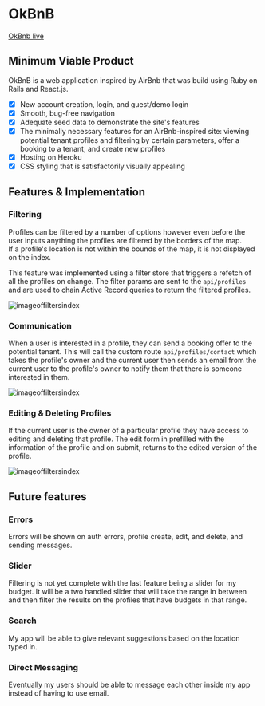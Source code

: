 # OkBnB

[OkBnb live][heroku]

[heroku]: https://okbnb.herokuapp.com

## Minimum Viable Product

OkBnB is a web application inspired by AirBnb that was build using Ruby on Rails and React.js.  

- [X] New account creation, login, and guest/demo login
- [X] Smooth, bug-free navigation
- [X] Adequate seed data to demonstrate the site's features
- [X] The minimally necessary features for an AirBnb-inspired site: viewing potential tenant profiles and filtering by certain parameters, offer a booking to a tenant, and create new profiles
- [X] Hosting on Heroku
- [X] CSS styling that is satisfactorily visually appealing

## Features & Implementation

### Filtering

  Profiles can be filtered by a number of options however even before the user inputs anything the profiles are filtered by the borders of the map.  
  If a profile's location is not within the bounds of the map, it is not displayed on the index.

  This feature was implemented using a filter store that triggers a refetch of all the profiles on change.  The filter params are sent to the `api/profiles` and are used to chain Active Record queries to return the filtered profiles.


![imageoffiltersindex](https://github.com/charleswcho/okbnb/tree/master/docs/filters.png)


### Communication

  When a user is interested in a profile, they can send a booking offer to the potential tenant.  This will call the custom route `api/profiles/contact` which takes the profile's owner and the current user       then sends an email from the current user to the profile's owner to notify them that there is someone interested in them.

![imageoffiltersindex](https://github.com/charleswcho/okbnb/tree/master/docs/profileDetail.png)


### Editing & Deleting Profiles

  If the current user is the owner of a particular profile they have access to editing and deleting that profile.  The edit form in prefilled with the information of the profile and on submit, returns to the edited version of the profile.

![imageoffiltersindex](https://github.com/charleswcho/okbnb/tree/master/docs/profileEdit.png)

## Future features

### Errors

  Errors will be shown on auth errors, profile create, edit, and delete, and sending messages.

### Slider

  Filtering is not yet complete with the last feature being a slider for my budget.
  It will be a two handled slider that will take the range in between and then
  filter the results on the profiles that have budgets in that range.

### Search

  My app will be able to give relevant suggestions based on the location typed in.

### Direct Messaging

  Eventually my users should be able to message each other inside my app instead
  of having to use email.
